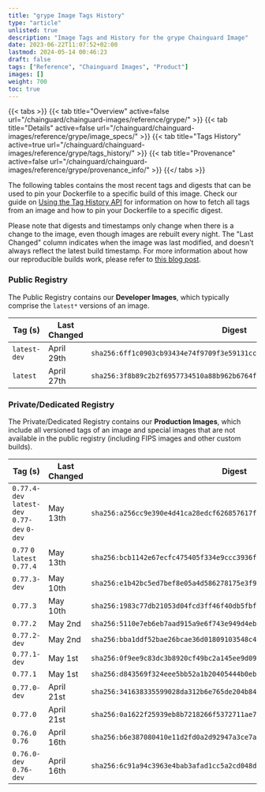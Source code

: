 ```yaml
---
title: "grype Image Tags History"
type: "article"
unlisted: true
description: "Image Tags and History for the grype Chainguard Image"
date: 2023-06-22T11:07:52+02:00
lastmod: 2024-05-14 00:46:23
draft: false
tags: ["Reference", "Chainguard Images", "Product"]
images: []
weight: 700
toc: true
---
```


{{< tabs >}}
{{< tab title="Overview" active=false url="/chainguard/chainguard-images/reference/grype/" >}}
{{< tab title="Details" active=false url="/chainguard/chainguard-images/reference/grype/image_specs/" >}}
{{< tab title="Tags History" active=true url="/chainguard/chainguard-images/reference/grype/tags_history/" >}}
{{< tab title="Provenance" active=false url="/chainguard/chainguard-images/reference/grype/provenance_info/" >}}
{{</ tabs >}}

The following tables contains the most recent tags and digests that can be used to pin your Dockerfile to a specific build of this image. Check our guide on [Using the Tag History API](/chainguard/chainguard-images/using-the-tag-history-api/) for information on how to fetch all tags from an image and how to pin your Dockerfile to a specific digest.

Please note that digests and timestamps only change when there is a change to the image, even though images are rebuilt every night. The "Last Changed" column indicates when the image was last modified, and doesn't always reflect the latest build timestamp. For more information about how our reproducible builds work, please refer to [this blog post](https://www.chainguard.dev/unchained/reproducing-chainguards-reproducible-image-builds).

### Public Registry
The Public Registry contains our **Developer Images**, which typically comprise the `latest*` versions of an image.

| Tag (s)       | Last Changed | Digest                                                                    |
|---------------|--------------|---------------------------------------------------------------------------|
|  `latest-dev` | April 29th   | `sha256:6ff1c0903cb93434e74f9709f3e59131cc62f3025d205bac5b0f1c468eda255e` |
|  `latest`     | April 27th   | `sha256:3f8b89c2b2f6957734510a88b962b6764fad5fc715277d88dd427291877d1ef9` |


### Private/Dedicated Registry
The Private/Dedicated Registry contains our **Production Images**, which include all versioned tags of an image and special images that are not available in the public registry (including FIPS images and other custom builds).

| Tag (s)                                       | Last Changed | Digest                                                                    |
|-----------------------------------------------|--------------|---------------------------------------------------------------------------|
|  `0.77.4-dev` `latest-dev` `0.77-dev` `0-dev` | May 13th     | `sha256:a256cc9e390e4d41ca28edcf626857617f106686f1d7eec45fe21fc1a455aaf4` |
|  `0.77` `0` `latest` `0.77.4`                 | May 13th     | `sha256:bcb1142e67ecfc475405f334e9ccc3936fb0f9faad3eb87e2e779bf2e281858e` |
|  `0.77.3-dev`                                 | May 10th     | `sha256:e1b42bc5ed7bef8e05a4d586278175e3f9da60a1c117aa6609273b339f1d3190` |
|  `0.77.3`                                     | May 10th     | `sha256:1983c77db21053d04fcd3ff46f40db5fbfaa3852b77f1932dab0873f909a18c8` |
|  `0.77.2`                                     | May 2nd      | `sha256:5110e7eb6eb7aad915a9e6f743e949d4ebef5d8d6e4d67862bd7021a5d0e30d7` |
|  `0.77.2-dev`                                 | May 2nd      | `sha256:bba1ddf52bae26bcae36d01809103548c4d7bb62ef2a76129b8f57a945c1f362` |
|  `0.77.1-dev`                                 | May 1st      | `sha256:0f9ee9c83dc3b8920cf49bc2a145ee9d09f8da647bf024583cbd5a5daf328a8e` |
|  `0.77.1`                                     | May 1st      | `sha256:d843569f324eee5bb52a1b20405444b0ebb4cd08fe36671c220ed59277a4680f` |
|  `0.77.0-dev`                                 | April 21st   | `sha256:341638335599028da312b6e765de204b84f39028fabe375fc5342f71b8a75ef0` |
|  `0.77.0`                                     | April 21st   | `sha256:0a1622f25939eb8b7218266f5372711ae7c171504538c7cc24cfbe0ce2a6e8fc` |
|  `0.76.0` `0.76`                              | April 16th   | `sha256:b6e387080410e11d2fd0a2d92947a3ce7a2d8b2827d81a61c7cbc5f376ea8ab6` |
|  `0.76.0-dev` `0.76-dev`                      | April 16th   | `sha256:6c91a94c3963e4bab3afad1cc5a2cd048dc56b7e74f48c940648a4fec3380925` |

